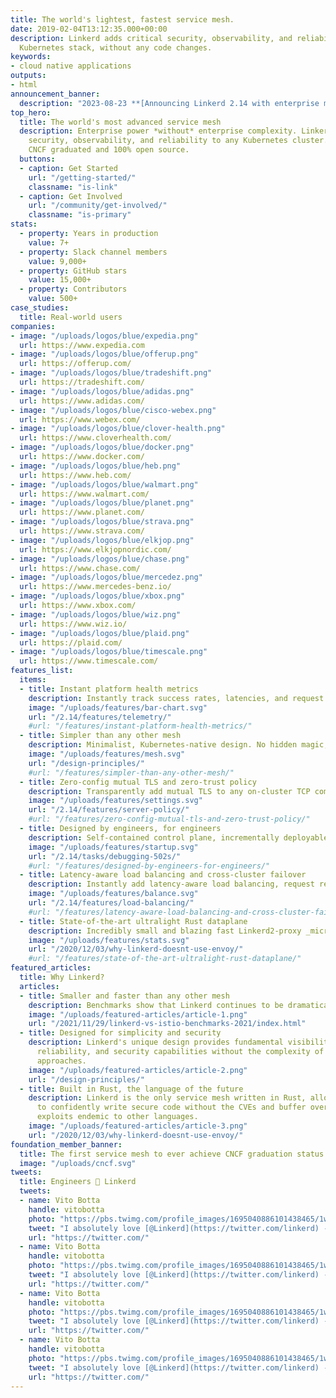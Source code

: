 ```yaml
---
title: The world's lightest, fastest service mesh.
date: 2019-02-04T13:12:35.000+00:00
description: Linkerd adds critical security, observability, and reliability to your
  Kubernetes stack, without any code changes.
keywords:
- cloud native applications
outputs:
- html
announcement_banner:
  description: "2023-08-23 **[Announcing Linkerd 2.14 with enterprise multi-cluster and Gateway API conformance! ![Read now](/images/announcement-banner-learn-more.svg)](/2023/08/23/announcing-linkerd-2.14/)**"
top_hero:
  title: The world's most advanced service mesh
  description: Enterprise power *without* enterprise complexity. Linkerd adds
    security, observability, and reliability to any Kubernetes cluster.
    CNCF graduated and 100% open source.
  buttons:
  - caption: Get Started
    url: "/getting-started/"
    classname: "is-link"
  - caption: Get Involved
    url: "/community/get-involved/"
    classname: "is-primary"
stats:
  - property: Years in production
    value: 7+
  - property: Slack channel members
    value: 9,000+
  - property: GitHub stars
    value: 15,000+
  - property: Contributors
    value: 500+
case_studies:
  title: Real-world users
companies:
- image: "/uploads/logos/blue/expedia.png"
  url: https://www.expedia.com
- image: "/uploads/logos/blue/offerup.png"
  url: https://offerup.com/
- image: "/uploads/logos/blue/tradeshift.png"
  url: https://tradeshift.com/
- image: "/uploads/logos/blue/adidas.png"
  url: https://www.adidas.com/
- image: "/uploads/logos/blue/cisco-webex.png"
  url: https://www.webex.com/
- image: "/uploads/logos/blue/clover-health.png"
  url: https://www.cloverhealth.com/
- image: "/uploads/logos/blue/docker.png"
  url: https://www.docker.com/
- image: "/uploads/logos/blue/heb.png"
  url: https://www.heb.com/
- image: "/uploads/logos/blue/walmart.png"
  url: https://www.walmart.com/
- image: "/uploads/logos/blue/planet.png"
  url: https://www.planet.com/
- image: "/uploads/logos/blue/strava.png"
  url: https://www.strava.com/
- image: "/uploads/logos/blue/elkjop.png"
  url: https://www.elkjopnordic.com/
- image: "/uploads/logos/blue/chase.png"
  url: https://www.chase.com/
- image: "/uploads/logos/blue/mercedez.png"
  url: https://www.mercedes-benz.io/
- image: "/uploads/logos/blue/xbox.png"
  url: https://www.xbox.com/
- image: "/uploads/logos/blue/wiz.png"
  url: https://www.wiz.io/
- image: "/uploads/logos/blue/plaid.png"
  url: https://plaid.com/
- image: "/uploads/logos/blue/timescale.png"
  url: https://www.timescale.com/
features_list:
  items:
  - title: Instant platform health metrics
    description: Instantly track success rates, latencies, and request volumes for every meshed workload, without changes or config.
    image: "/uploads/features/bar-chart.svg"
    url: "/2.14/features/telemetry/"
    #url: "/features/instant-platform-health-metrics/"
  - title: Simpler than any other mesh
    description: Minimalist, Kubernetes-native design. No hidden magic, as little YAML and as few CRDs as possible.
    image: "/uploads/features/mesh.svg"
    url: "/design-principles/"
    #url: "/features/simpler-than-any-other-mesh/"
  - title: Zero-config mutual TLS and zero-trust policy
    description: Transparently add mutual TLS to any on-cluster TCP communication with no configuration.
    image: "/uploads/features/settings.svg"
    url: "/2.14/features/server-policy/"
    #url: "/features/zero-config-mutual-tls-and-zero-trust-policy/"
  - title: Designed by engineers, for engineers
    description: Self-contained control plane, incrementally deployable data plane, and lots and lots of diagnostics and debugging tools.
    image: "/uploads/features/startup.svg"
    url: "/2.14/tasks/debugging-502s/"
    #url: "/features/designed-by-engineers-for-engineers/"
  - title: Latency-aware load balancing and cross-cluster failover
    description: Instantly add latency-aware load balancing, request retries, timeouts, and blue-green deploys to keep your applications resilient.
    image: "/uploads/features/balance.svg"
    url: "/2.14/features/load-balancing/"
    #url: "/features/latency-aware-load-balancing-and-cross-cluster-failover/"
  - title: State-of-the-art ultralight Rust dataplane
    description: Incredibly small and blazing fast Linkerd2-proxy _micro-proxy_ written in Rust for security and performance.
    image: "/uploads/features/stats.svg"
    url: "/2020/12/03/why-linkerd-doesnt-use-envoy/"
    #url: "/features/state-of-the-art-ultralight-rust-dataplane/"
featured_articles:
  title: Why Linkerd?
  articles:
  - title: Smaller and faster than any other mesh
    description: Benchmarks show that Linkerd continues to be dramatically faster than Istio while consuming just a fraction of the system resources.
    image: "/uploads/featured-articles/article-1.png"
    url: "/2021/11/29/linkerd-vs-istio-benchmarks-2021/index.html"
  - title: Designed for simplicity and security
    description: Linkerd's unique design provides fundamental visibility,
      reliability, and security capabilities without the complexity of other
      approaches.
    image: "/uploads/featured-articles/article-2.png"
    url: "/design-principles/"
  - title: Built in Rust, the language of the future
    description: Linkerd is the only service mesh written in Rust, allowing us
      to confidently write secure code without the CVEs and buffer overflow
      exploits endemic to other languages.
    image: "/uploads/featured-articles/article-3.png"
    url: "/2020/12/03/why-linkerd-doesnt-use-envoy/"
foundation_member_banner:
  title: The first service mesh to ever achieve CNCF graduation status!
  image: "/uploads/cncf.svg"
tweets:
  title: Engineers 💙 Linkerd
  tweets:
  - name: Vito Botta
    handle: vitobotta
    photo: "https://pbs.twimg.com/profile_images/1695040886101438465/1wBibgRE_400x400.jpg"
    tweet: "I absolutely love [@Linkerd](https://twitter.com/linkerd) - among other things it makes load balancing of grpc service trivial. [#Kubernetes](https://twitter.com/hashtag/kubernetes)."
    url: "https://twitter.com/"
  - name: Vito Botta
    handle: vitobotta
    photo: "https://pbs.twimg.com/profile_images/1695040886101438465/1wBibgRE_400x400.jpg"
    tweet: "I absolutely love [@Linkerd](https://twitter.com/linkerd) - among other things it makes load balancing of grpc service trivial. [#Kubernetes](https://twitter.com/hashtag/kubernetes)."
    url: "https://twitter.com/"
  - name: Vito Botta
    handle: vitobotta
    photo: "https://pbs.twimg.com/profile_images/1695040886101438465/1wBibgRE_400x400.jpg"
    tweet: "I absolutely love [@Linkerd](https://twitter.com/linkerd) - among other things it makes load balancing of grpc service trivial. [#Kubernetes](https://twitter.com/hashtag/kubernetes)."
    url: "https://twitter.com/"
  - name: Vito Botta
    handle: vitobotta
    photo: "https://pbs.twimg.com/profile_images/1695040886101438465/1wBibgRE_400x400.jpg"
    tweet: "I absolutely love [@Linkerd](https://twitter.com/linkerd) - among other things it makes load balancing of grpc service trivial. [#Kubernetes](https://twitter.com/hashtag/kubernetes)."
    url: "https://twitter.com/"
---
```

